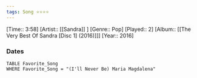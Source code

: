 ```yaml
---
tags: Song ⭐⭐⭐⭐ 
---
```

[Time:: 3:58]
[Artist:: [[Sandra]] ]
[Genre:: Pop]
[Played:: 2]
[Album:: [[The Very Best Of Sandra [Disc 1] (2016)]]]
[Year:: 2016]
### Dates
````dataview
TABLE Favorite_Song
WHERE Favorite_Song = "(I'll Never Be) Maria Magdalena"
````